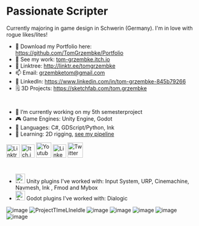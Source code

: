 # Passionate Scripter

Currently majoring in game design in Schwerin (Germany).
I'm in love with rogue likes/lites!

- 💼 Download my Portfolio here: https://github.com/TomGrzembke/Portfolio
- 👾 See my work: [tom-grzembke.itch.io](https://tom-grzembke.itch.io)
- 🌳 Linktree: http://linktr.ee/tomgrzembke
- 📫 Email: grzembketom@gmail.com
- 👥 LinkedIn: https://www.linkedin.com/in/tom-grzembke-845b79266
- 🗒️ 3D Projects: https://sketchfab.com/tom.grzembke
#
- 🔭 I’m currently working on my 5th semesterproject 
- 🎮 Game Engines: Unity Engine, Godot
- 📗 Languages: C#, GDScript/Python, Ink
- 🌱 Learning: 2D rigging, [see my pipeline](https://docs.google.com/document/d/1906EhUxplktzM2QcxqFO3ovDj9Oj6HJ_dC-tdDHIh00/edit?usp=sharing) 



[<img src='https://user-images.githubusercontent.com/107462457/236709926-eb4a91da-cde6-41db-973c-8803be4f8f8a.png' alt='Linktree' height='35'>](http://linktr.ee/tomgrzembke)
[<img src='https://user-images.githubusercontent.com/107462457/236710107-7cd28589-c4e8-4797-bfc9-600ba72787a5.png' alt='Itch.io' height='35'>](https://tom-grzembke.itch.io)
[<img src='https://user-images.githubusercontent.com/107462457/236710406-5ff65efc-004f-4085-8662-ac7239b828bf.png' alt='Youtube' height='40'>](https://www.youtube.com/channel/UCwj4prmUrsabkZElNnRQOsw)
[<img src='https://user-images.githubusercontent.com/107462457/236710152-5a78f4ba-5d5f-4804-9fa8-e523d9386e11.png' alt='LinkedIn' height='35'>](https://www.linkedin.com/in/tom-grzembke-845b79266)
[<img src='https://user-images.githubusercontent.com/107462457/236710158-0e3b4d12-6e67-4a59-bfaf-e0a07c4b451c.png' alt = 'Twitter' height='40'>](https://twitter.com/tommyaturwindow)
#
- <img src='https://github.com/TomGrzembke/TomGrzembke/assets/107462457/45bd5761-af47-482c-9c66-d24e8f8eb1e2' alt = 'Unity' height='25'> Unity plugins I've worked with: Input System, URP, Cinemachine, Navmesh, Ink , Fmod and Mybox
- <img src='https://github.com/TomGrzembke/TomGrzembke/assets/107462457/5a4c19bb-2494-4926-9113-5185cf26a164' alt = 'Godot' height='25'> Godot plugins I've worked with: Dialogic

![image](https://github.com/TomGrzembke/TomGrzembke/assets/107462457/d7d17c48-f490-42a6-9643-788e7f190023)
![ProjectTImeLIneIdle](https://github.com/TomGrzembke/TomGrzembke/assets/107462457/3fe1d7f2-7bf0-4dcb-b208-f1e4fe48a370)
![image](https://github.com/TomGrzembke/TomGrzembke/assets/107462457/35029a26-19f0-4aa2-82ba-76a512a34a8d)
![image](https://user-images.githubusercontent.com/107462457/237039324-29821e2c-d069-457a-9dad-fc612064c100.png)
![image](https://github.com/TomGrzembke/TomGrzembke/assets/107462457/34b532f9-e877-42fe-8b3c-416ce0123a71)
![image](https://github.com/TomGrzembke/TomGrzembke/assets/107462457/245efdf3-c3a0-4806-b92e-13785f2c4314)
![image](https://github.com/TomGrzembke/TomGrzembke/assets/107462457/7a48c10e-8123-4f5d-ad76-89a1f29c9cf3)
